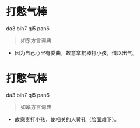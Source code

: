 # 打憋气棒
da3 bih7 qi5 pan6
> 如东方言词典
- 因为自己心里有委曲，故意拿棍棒打小孩，借以出气。

# 打憋气棒
da3 bih7 qi5 pan6
> 如皋方言词典
- 故意责打小孩，使相关的人黄孔（脸面难下）。
